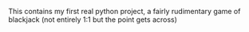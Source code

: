 This contains my first real python project, a fairly rudimentary game of blackjack (not entirely 1:1 but the point gets across)
